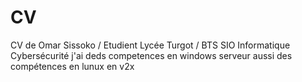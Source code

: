 # CV
CV de Omar Sissoko / Etudient Lycée Turgot / BTS SIO Informatique Cybersécurité 
j'ai deds competences en windows serveur 
aussi des compétences en lunux 
en v2x
